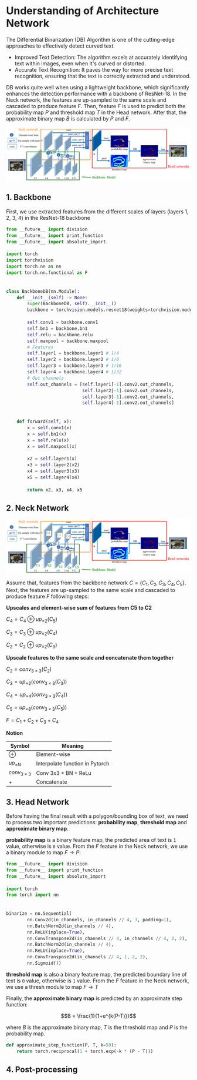 # Understanding of Architecture Network

The Differential Binarization (DB) Algorithm is one of the cutting-edge approaches to effectively detect curved text. 
+ Improved Text Detection: The algorithm excels at accurately identifying text within images, even when it's curved or distorted.
+ Accurate Text Recognition: It paves the way for more precise text recognition, ensuring that the text is correctly extracted and understood.
  
DB works quite well when using a lightweight backbone, which significantly enhances the detection performance with a backbone of ResNet-18. In the Neck network, the features are up-sampled to the same scale and cascaded to produce feature $F$. Then, feature $F$ is used to predict both the probability map $P$ and threshold map $T$ in the Head network.
After that, the approximate binary map $B$ is calculated by $P$ and $F$.

<p align="center">
    <img src="../../images/architecture.png">
</p>

## 1. Backbone

First, we use extracted features from the different scales of layers (layers 1, 2, 3, 4) in the ResNet-18 backbone

```python
from __future__ import division
from __future__ import print_function
from __future__ import absolute_import

import torch
import torchvision
import torch.nn as nn
import torch.nn.functional as F


class BackboneDB(nn.Module):
    def __init__(self) -> None:
        super(BackboneDB, self).__init__()
        backbone = torchvision.models.resnet18(weights=torchvision.models.ResNet18_Weights.DEFAULT)

        self.conv1 = backbone.conv1
        self.bn1 = backbone.bn1
        self.relu = backbone.relu
        self.maxpool = backbone.maxpool
        # Features
        self.layer1 = backbone.layer1 # 1/4
        self.layer2 = backbone.layer2 # 1/8
        self.layer3 = backbone.layer3 # 1/16
        self.layer4 = backbone.layer4 # 1/32
        # Out channels
        self.out_channels = [self.layer1[-1].conv2.out_channels,
                             self.layer2[-1].conv2.out_channels,
                             self.layer3[-1].conv2.out_channels,
                             self.layer4[-1].conv2.out_channels]

    
    def forward(self, x):
        x = self.conv1(x)
        x = self.bn1(x)
        x = self.relu(x)
        x = self.maxpool(x)

        x2 = self.layer1(x)
        x3 = self.layer2(x2)
        x4 = self.layer3(x3)
        x5 = self.layer4(x4)
        
        return x2, x3, x4, x5
```

## 2. Neck Network
<p align="center">
    <img src="../../images/NECK.png">
</p>

Assume that, features from the backbone network $C = \lbrace C_1, C_2, C_3, C_4, C_5 \rbrace$.
Next, the features are up-sampled to the same scale and cascaded to produce feature $F$ following steps:

**Upscales and element-wise sum of features from C5 to C2**

$C_4 = C_4 \oplus up_{\times2}(C_5)$

$C_3 = C_3 \oplus up_{\times2}(C_4)$

$C_2 = C_2 \oplus up_{\times2}(C_3)$

**Upscale features to the same scale and concatenate them together**

$C_2 = conv_{3 \times 3}(C_2)$

$C_3 = up_{\times2}(conv_{3 \times 3}(C_3))$

$C_4 = up_{\times4}(conv_{3 \times 3}(C_4))$

$C_5 = up_{\times8}(conv_{3 \times 3}(C_5))$

$F = C_1+C_2+C_3+C_4$

**Notion**

|Symbol| Meaning|
|--|--|
|$\oplus$| Element-wise|
|$up_{\times N}$| Interpolate function in Pytorch|
|$conv_{3\times 3}$| Conv 3x3 + BN + ReLu|
|$+$ | Concatenate |

## 3. Head Network
Before having the final result with a polygon/bounding box of text, we need to process two important predictions: **probability map**, **threshold map** and **approximate binary map**.

**probability map** is a binary feature map, the predicted area of text is `1` value, otherwise is `0` value. From the $F$ feature in the Neck network, we use a binary module to map $F \to P$:

```python
from __future__ import division
from __future__ import print_function
from __future__ import absolute_import

import torch
from torch import nn


binarize = nn.Sequential(
        nn.Conv2d(in_channels, in_channels // 4, 3, padding=1),
        nn.BatchNorm2d(in_channels // 4),
        nn.ReLU(inplace=True),
        nn.ConvTranspose2d(in_channels // 4, in_channels // 4, 2, 2),
        nn.BatchNorm2d(in_channels // 4),
        nn.ReLU(inplace=True),
        nn.ConvTranspose2d(in_channels // 4, 1, 2, 2),
        nn.Sigmoid())
```

**threshold map** is also a binary feature map, the predicted boundary line of text is `0` value, otherwise is `1` value. From the $F$ feature in the Neck network, we use a thresh module to map $F \to T$

Finally, the **approximate binary map** is predicted by an approximate step function:

$$B = \frac{1}{1+e^{k(P-T)}}$$

where $B$ is the approximate binary map, $T$ is the threshold map and $P$ is the probability map.

```python
def approximate_step_function(P, T, k=50):
    return torch.reciprocal(1 + torch.exp(-k * (P - T)))
```

## 4. Post-processing